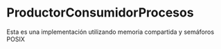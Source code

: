 # ProductorConsumidorProcesos

Esta es una implementación utilizando memoria compartida y semáforos POSIX

